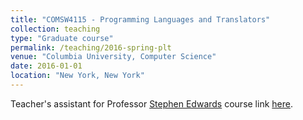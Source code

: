 ```yaml
---
title: "COMSW4115 - Programming Languages and Translators"
collection: teaching
type: "Graduate course"
permalink: /teaching/2016-spring-plt
venue: "Columbia University, Computer Science"
date: 2016-01-01
location: "New York, New York"
---
```


Teacher's assistant for Professor [Stephen Edwards](http://www.cs.columbia.edu/~sedwards/) course link [here](http://www.cs.columbia.edu/~sedwards/classes/2016/4115-spring/index.html).
